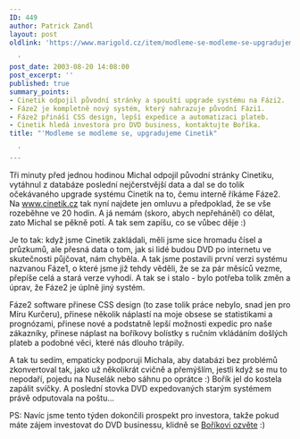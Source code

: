 ```yaml
---
ID: 449
author: Patrick Zandl
layout: post
oldlink: 'https://www.marigold.cz/item/modleme-se-modleme-se-upgradujeme-cinetik

  '
post_date: 2003-08-20 14:08:00
post_excerpt: ''
published: true
summary_points:
- Cinetik odpojil původní stránky a spouští upgrade systému na Fázi2.
- Fáze2 je kompletně nový systém, který nahrazuje původní Fázi1.
- Fáze2 přináší CSS design, lepší expedice a automatizaci plateb.
- Cinetik hledá investora pro DVD business, kontaktujte Boříka.
title: "'Modleme se modleme se, upgradujeme Cinetik"

  '
---
```


<p>
Tři minuty před jednou hodinou Michal odpojil původní stránky Cinetiku, vytáhnul z databáze poslední nejčerstvější data a dal se do tolik očekávaného upgrade systému Cinetik na to, čemu interně říkáme Fáze2. Na <A href="http://www.cinetik.cz">www.cinetik.cz</A> tak nyní najdete jen omluvu a předpoklad, že se vše rozeběhne ve 20 hodin. A já nemám (skoro, abych nepřeháněl) co dělat, zato Michal se pěkně potí. A tak sem zapíšu, co se vůbec děje :)</p>

<p>
Je to tak: když jsme Cinetik zakládali, měli jsme sice hromadu čísel a průzkumů, ale přesná data o tom, jak si lidé budou DVD po internetu ve skutečnosti půjčovat, nám chyběla. A tak jsme postavili první verzi systému nazvanou Fáze1, o které jsme již tehdy věděli, že se za pár měsíců vezme, přepíše celá a stará verze vyhodí. A tak se i stalo - bylo potřeba tolik změn a úprav, že Fáze2 je úplně jiný systém. </p>

<p>
Fáze2 software přinese CSS design (to zase tolik práce nebylo, snad jen pro Míru Kurčeru), přinese několik náplastí na moje obsese se statistikami a prognózami, přinese nové a podstatně lepší možnosti expedic pro naše zákazníky, přinese náplast na boříkovy bolístky s ručním vkládáním došlých plateb a podobné věci, které nás dlouho trápily. </p>

<p>
A tak tu sedím,&#160;empaticky podporuji Michala, aby databázi bez problémů zkonvertoval tak, jako už několikrát cvičně a přemýšlím, jestli když se mu to nepodaří, pojedu na Nuselák nebo sáhnu po oprátce :) Bořík jel do kostela zapálit svíčky. A poslední stovka DVD expedovaných starým systémem právě odputovala na poštu...</p>

<p>
PS: Navíc jsme tento týden dokončili prospekt pro investora, takže pokud máte zájem investovat do DVD businessu, klidně se <A href="mailto:pavel.borkovec@cinetik.cz">Boříkovi ozvěte</A>&#160;:) </p>

<p>
&#160;</p>